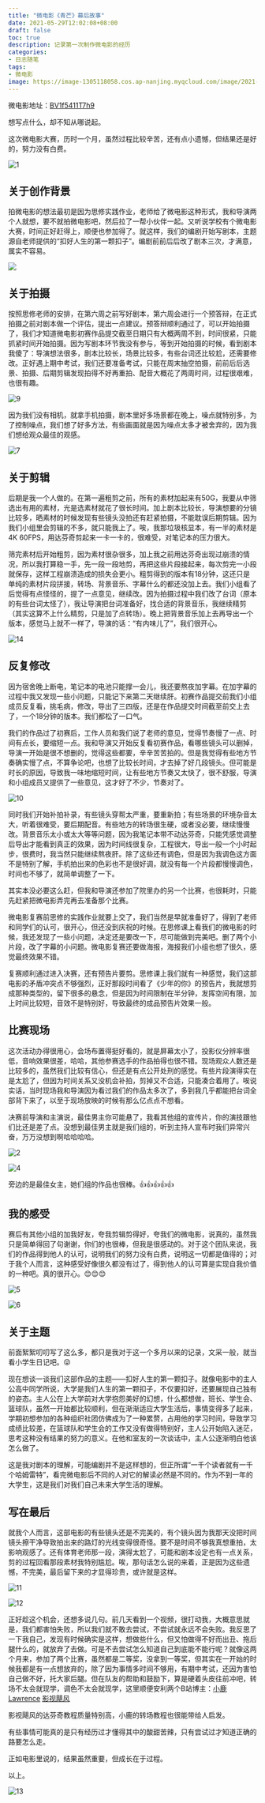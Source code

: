 ```yaml
---
title: "微电影《青芒》幕后故事"
date: 2021-05-29T12:02:08+08:00
draft: false
toc: true
description: 记录第一次制作微电影的经历
categories:
- 日志随笔
tags:
- 微电影
image: https://image-1305118058.cos.ap-nanjing.myqcloud.com/image/2021-05-29.jpg
---
```




微电影地址：[BV1f5411T7h9](https://www.bilibili.com/video/BV1f5411T7h9/)


想写点什么，却不知从哪说起。

这次微电影大赛，历时一个月，虽然过程比较辛苦，还有点小遗憾，但结果还是好的，努力没有白费。

![1](https://image-1305118058.cos.ap-nanjing.myqcloud.com/image/1.jpg)

## 关于创作背景

拍微电影的想法最初是因为思修实践作业，老师给了微电影这种形式，我和导演两个人就想，要不就拍微电影吧，然后拉了一帮小伙伴一起。又听说学校有个微电影大赛，时间正好赶得上，顺便也参加得了。就这样，我们的编剧开始写剧本，主题源自老师提供的“扣好人生的第一颗扣子”。编剧前前后后改了剧本三次，才满意，属实不容易。

![](https://image-1305118058.cos.ap-nanjing.myqcloud.com/image/3.jpg)

## 关于拍摄

按照思修老师的安排，在第六周之前写好剧本，第六周会进行一个预答辩，在正式拍摄之前对剧本做一个评估，提出一点建议。预答辩顺利通过了，可以开始拍摄了，我们才知道微电影初赛作品提交截至日期只有大概两周不到，时间很紧，只能抓紧时间开始拍摄。因为写剧本环节我没有参与，等到开始拍摄的时候，看到剧本我傻了：导演想法很多，剧本比较长，场景比较多，有些台词还比较尬，还需要修改。正好遇上期中考试，我们还要准备考试，只能在周末抽空拍摄，前前后后选景、拍摄、后期剪辑发现拍得不好再重拍、配音大概花了两周时间，过程很艰难，也很有趣。

![9](https://image-1305118058.cos.ap-nanjing.myqcloud.com/image/9.jpg)

因为我们没有相机，就拿手机拍摄，剧本里好多场景都在晚上，噪点就特别多，为了控制噪点，我们想了好多方法，有些画面就是因为噪点太多才被舍弃的，因为我们想给观众最佳的观感。

![7](https://image-1305118058.cos.ap-nanjing.myqcloud.com/image/7.jpg)



## 关于剪辑

后期是我一个人做的。在第一遍粗剪之前，所有的素材加起来有50G，我要从中筛选出有用的素材，光是选素材就花了很长时间。加上剧本比较长，导演想要的分镜比较多，晒素材的时候发现有些镜头没拍还有赶紧拍摄，不能耽误后期剪辑。因为我们小组里会剪辑的不多，就只能我上了。唉，我那垃圾核显本，有一半的素材是 4K 60FPS，用达芬奇剪起来一卡一卡的，很难受，对笔记本的压力很大。

筛完素材后开始粗剪，因为素材很杂很多，加上我之前用达芬奇出现过崩溃的情况，所以我打算稳一手，先一段一段地剪，再把这些片段接起来，每次剪完一小段就保存，这样工程崩溃造成的损失会更小。粗剪得到的版本有18分钟，这还只是单纯的素材片段拼接，转场、背景音乐、字幕什么的都还没加上去。我们小组看了后觉得有点怪怪的，提了一点意见，继续改。因为拍摄过程中我们改了台词（原本的有些台词太怪了），我让导演把台词准备好，找合适的背景音乐，我继续精剪（其实这算不上什么精剪，只是加了点转场）。晚上把背景音乐加上去再导出一个版本，感觉马上就不一样了，导演的话：“有内味儿了”，我们很开心。

![14](https://image-1305118058.cos.ap-nanjing.myqcloud.com/image/14.jpg)

## 反复修改

因为宿舍晚上断电，笔记本的电池只能撑一会儿，我还要熬夜加字幕。在加字幕的过程中我又发现一些小问题，只能记下来第二天继续肝。初赛作品提交前我们小组成员反复看，挑毛病，修改，导出了三四版，还是在作品提交时间截至前交上去了，一个18分钟的版本。我们都松了一口气。

我们的作品过了初赛后，工作人员和我们说了老师的意见，觉得节奏慢了一点、时间有点长，要缩短一点。我和导演又开始反复看初赛作品，看哪些镜头可以删掉，导演一开始是很不想删的，觉得这些都要，辛辛苦苦拍的。但是我觉得有些地方节奏确实慢了点，不算争论吧，也想了比较长时间，才去掉了好几段镜头。但可能是时长的原因，导致我一味地缩短时间，让有些地方节奏又太快了，很不舒服，导演和小组成员又提供了一些意见，这才好了不少，节奏对了。

![10](https://image-1305118058.cos.ap-nanjing.myqcloud.com/image/10.jpg)

同时我们开始补拍补录，有些镜头穿帮太严重，要重新拍；有些场景的环境杂音太大，听着很难受，要后期配音。有些地方的转场很生硬，或者没必要，继续慢慢改。背景音乐太小或太大等等问题，因为我笔记本带不动达芬奇，只能凭感觉调整后导出才能看到真正的效果，因为时间线很复杂，工程很大，导出一般一个小时起步，很费时，我当然只能继续熬夜肝。除了这些还有调色，但是因为我调色这方面不是特别了解，手机拍出来的色彩也不是很好调，就没有每一个片段都慢慢调色，时间也不够了，就简单调整了一下。

其实本没必要这么赶，但我和导演还参加了院里办的另一个比赛，也很耗时，只能先赶紧把微电影弄完再去准备那个比赛。

微电影复赛前思修的实践作业就要上交了，我们当然是早就准备好了，得到了老师和同学们的认可，很开心，但还没到庆祝的时候。在思修课上看我们的微电影的时候，我还发现了一些小问题，决定还是要改一下，尽可能做到完美吧。删了两个小片段，改了字幕的小问题。微电影复赛还要做海报，海报我们小组也想了很久，感觉最终效果不错。

复赛顺利通过进入决赛，还有预告片要剪。思修课上我们就有一种感觉，我们这部电影的矛盾冲突点不够强烈，正好那段时间看了《少年的你》的预告片，我就想剪成那种类型的，留下很多的悬念，但是因为时间限制在半分钟，发挥空间有限，加上时间比较短，音效不是特别好，导致最终的成品预告片效果一般。

## 比赛现场

这次活动办得很用心，会场布置得挺好看的，就是屏幕太小了，投影仪分辨率很低，音响效果很差，哈哈，其他参赛选手的作品拍得也很不错。现场观众人数还是比较多的，虽然我们比较有信心，但还是有点公开处刑的感觉。有些片段演得实在是太尬了，但因为时间关系又没机会补拍，剪掉又不合适，只能凑合着用了。唉说实话，当时现场我和导演因为看过我们的作品太多次了，多到我几乎都能把台词全部背下来了，以至于现场放映的时候有那么亿点点不想看。

决赛前导演和主演说，最佳男主你可能悬了，我看其他组的宣传片，你的演技跟他们比还是差了点。没想到最佳男主就是我们组的，听到主持人宣布时我们异常兴奋，万万没想到啊哈哈哈哈。

![2](https://image-1305118058.cos.ap-nanjing.myqcloud.com/image/2.jpg)

![4](https://image-1305118058.cos.ap-nanjing.myqcloud.com/image/4.jpg)

旁边的是最佳女主，她们组的作品也很棒。👍👍👍👍👍

## 我的感受

赛后有其他小组的加我好友，夸我剪辑剪得好，夸我们的微电影，说真的，虽然我只是简单得回了句谢谢，你们的也很棒，但我是很感动的。对于这个团队来说，我们的作品得到他人的认可，说明我们的努力没有白费，说明这一切都是值得的；对于我个人而言，这种感受好像很久都没有过了，得到他人的认可算是实现自我价值的一种吧。真的很开心。😊😊😊

![5](https://image-1305118058.cos.ap-nanjing.myqcloud.com/image/5.jpg)

![6](https://image-1305118058.cos.ap-nanjing.myqcloud.com/image/6.jpg)



## 关于主题

前面絮絮叨叨写了这么多，都只是我对于这一个多月以来的记录，文采一般，就当看小学生日记吧。😝

现在想谈一谈我们这部作品的主题——扣好人生的第一颗扣子。就像电影中的主人公高中同学所说，大学是我们人生的第一颗扣子，不仅要扣好，还要展现自己独有的姿态。主人公在上大学前对大学抱怨美好的幻想，什么都想做，班长、学生会、篮球队，虽然一开始都比较顺利，但在渐渐适应大学生活后，事情变得多了起来，学期初想参加的各种组织社团仿佛成为了一种累赘，占用他的学习时间，导致学习成绩比较差，在篮球队和学生会的工作又没有做得特别好，主人公开始陷入迷茫，思考这种没有结果的努力的意义。在他和室友的一次谈话中，主人公逐渐明白他该怎么做了。

这是我对剧本的理解，可能编剧并不是这样想的，但正所谓“一千个读者就有一千个哈姆雷特”，看完微电影后不同的人对它的解读必然是不同的。作为不到一年的大学生，这是我们对我们自己未来大学生活的理解。

## 写在最后

就我个人而言，这部电影的有些镜头还是不完美的，有个镜头因为我那天没把时间镜头擦干净导致拍出来的路灯的光线变得很奇怪。要不是时间不够我真想重拍，太影响观感了。还有体育老师那一段，演得太尬了，可能和剧本设定也有一点关系，剪的过程回看那段素材我特别尴尬。唉，那句话怎么说的来着，正是因为这些遗憾，不完美，最后留下来的才显得珍贵，或许就是这样。

![11](https://image-1305118058.cos.ap-nanjing.myqcloud.com/image/11.jpg)



![12](https://image-1305118058.cos.ap-nanjing.myqcloud.com/image/12.jpg)

正好趁这个机会，还想多说几句。前几天看到一个视频，很打动我，大概意思就是，我们都害怕失败，所以我们就不敢去尝试，不尝试就永远不会失败。我反思了一下我自己，发现有时候确实是这样，想做些什么，但又怕做得不好而出丑、拖后腿什么的，就放弃了去做。可是不去尝试怎么知道自己到底能不能行呢？就像这两个月来，参加了两个比赛，虽然都是二等奖，没拿到一等奖，但其实在一开始的时候我都是有一点想放弃的，除了因为事情多时间不够用，有期中考试，还因为害怕自己做不好，托大家后腿。但在队友的帮助和鼓励下，算是硬着头皮往前冲吧，转场不太会就现学，调色不太会就现学，这里顺便安利两个B站博主：[小鹿Lawrence](https://space.bilibili.com/37029661/) [影视飓风](https://space.bilibili.com/946974/)

影视飓风的达芬奇教程质量特别高，小鹿的转场教程也很能带给人启发。

有些事情可能真的是只有经历过才懂得其中的酸甜苦辣，只有尝试过才知道正确的路要怎么走。

正如电影里说的，结果虽然重要，但成长在于过程。

以上。

![13](https://image-1305118058.cos.ap-nanjing.myqcloud.com/image/13.jpg)
